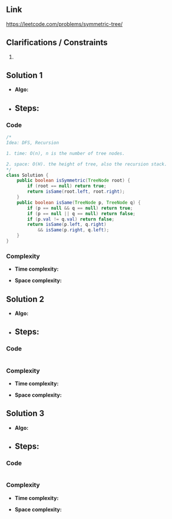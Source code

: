 
## Link

https://leetcode.com/problems/symmetric-tree/

## Clarifications / Constraints

1. 

## Solution 1

- **Algo:**    
- **Steps:**
  -  


### Code

```java
/*
Idea: DFS, Recursion  

1. time: O(n), n is the number of tree nodes.

2. space: O(H). the height of tree, also the recursion stack.
*/
class Solution {
    public boolean isSymmetric(TreeNode root) {
        if (root == null) return true;
        return isSame(root.left, root.right);
    }
    public boolean isSame(TreeNode p, TreeNode q) {
        if (p == null && q == null) return true;
        if (p == null || q == null) return false;
        if (p.val != q.val) return false;
        return isSame(p.left, q.right) 
            && isSame(p.right, q.left);
    }
}
```

### Complexity

- **Time complexity:**      
   

- **Space complexity:**   

   


## Solution 2

- **Algo:**    
- **Steps:**
  -  


### Code

```java

```

### Complexity

- **Time complexity:**      
   

- **Space complexity:**   
    


## Solution 3

- **Algo:**    
- **Steps:**
  -  


### Code

```java

```

### Complexity

- **Time complexity:**      
   

- **Space complexity:**   

    